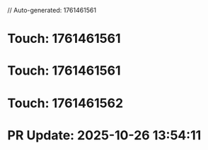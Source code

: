 // Auto-generated: 1761461561

# Touch: 1761461561

# Touch: 1761461561

# Touch: 1761461562

# PR Update: 2025-10-26 13:54:11
